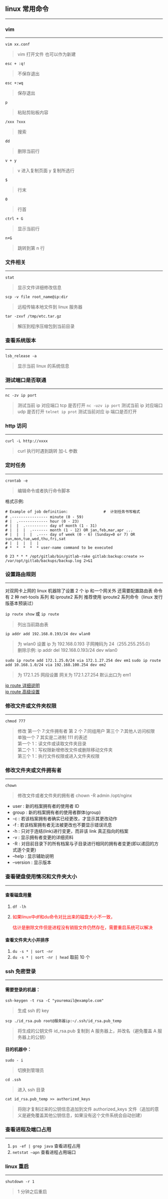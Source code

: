 ## linux 常用命令

---

### vim

---

`vim xx.conf`

> vim 打开文件 也可以作为新建

`esc + :q!`

> 不保存退出

`esc +:wq`

> 保存退出

`p`

> 粘贴剪贴板内容

`/xxx ?xxx`

> 搜索

`dd`

> 删除当前行

`v + y`

> v 进入复制页面 y 复制所选行

`$`

> 行末

`0`

> 行首

`ctrl + G`

> 显示当前行

`n+G`

> 跳转到第 n 行

### 文件相关

---

`stat`

> 显示文件详细修改信息

`scp -v file root_name@ip:dir`

> 远程传输本地文件到 linux 服务器

`tar -zxvf /tmp/etc.tar.gz`

> 解压到程序压缩包到当前目录

### 查看系统版本

---

`lsb_release -a`

> 显示当前 linux 的系统信息

### 测试端口是否联通

---

`nc -zv ip port`

> 测试当前 ip 对应端口 tcp 是否打开
> `nc -uzv ip port`
> 测试当前 ip 对应端口 udp 是否打开
> `telnet ip prot`
> 测试当前对应 ip 端口是否打开

### http 访问

---

`curl -L http://xxxx`

> curl 执行时遇到跳转 加-L 参数

### 定时任务

---

`crontab -e`

> 编辑命令或者执行命令脚本

格式示例:

    # Example of job definition: 　　　　　　　　　#  计划任务书写格式
    # .---------------- minute (0 - 59)   　　
    # |  .------------- hour (0 - 23)
    # |  |  .---------- day of month (1 - 31)
    # |  |  |  .------- month (1 - 12) OR jan,feb,mar,apr ...
    # |  |  |  |  .---- day of week (0 - 6) (Sunday=0 or 7) OR sun,mon,tue,wed,thu,fri,sat
    # |  |  |  |  |
    # *  *  *  *  * user-name command to be executed

`0 23 * * * /opt/gitlab/bin/gitlab-rake gitlab:backup:create >> /var/opt/gitlab/backups/backup.log 2>&1`

### 设置路由规则

---

对双网卡上网的 linux 机器除了设置 2 个 ip 和一个网关外 还需要配置路由表
命令有 2 种 net-tools 系列 和 iproute2 系列 推荐使用 iproute2 系列命令（linux 发行版基本预装过）

`ip route show` 或 `ip route`

> 列出当前路由表

`ip addr add 192.168.0.193/24 dev wlan0`

> 为 wlan0 设置 ip 为 192.168.0.193 子网掩码为 24（255.255.255.0）  
> 删除示例: ip addr del 192.168.0.193/24 dev wlan0

`sudo ip route add 172.1.25.0/24 via 172.1.27.254 dev em1`
`sudo ip route add 10.168.1.0/24 via 192.168.100.254 dev em2`

> 为 172.1.25 网段设置 网关为 172.1.27.254 默认出口为 em1

[ip route 详细说明](http://www.mamicode.com/info-detail-1412618.html)  
[ip route 高级设置](https://www.cnblogs.com/taosim/articles/4444887.html)

### 修改文件或文件夹权限

---

`chmod 777`

> 修改 第一个 7:文件拥有者 第 2 个 7:同组用户 第三个 7:其他人访问权限  
> 单独一个 7 其实是二进制 111 的表述  
> 第一个 1：读文件或读取文件夹目录  
> 第二个 1：写权限新增修改文件或删除移动文件夹  
> 第三个 1：执行文件权限或进入文件夹权限

### 修改文件夹或文件拥有者

---

`chown`

> 修改文件或者文件夹的拥有者
> chown -R admin /opt/nginx

- user : 新的档案拥有者的使用者 ID
- group : 新的档案拥有者的使用者群体(group)
- -c : 若该档案拥有者确实已经更改，才显示其更改动作
- -f : 若该档案拥有者无法被更改也不要显示错误讯息
- -h : 只对于连结(link)进行变更，而非该 link 真正指向的档案
- -v : 显示拥有者变更的详细资料
- -R : 对目前目录下的所有档案与子目录进行相同的拥有者变更(即以递回的方式逐个变更)
- –help : 显示辅助说明
- –version : 显示版本

### 查看硬盘使用情况和文件夹大小

---

#### 查看磁盘用量

1. `df -lh`
2. <p style="color:red"> 如果linux中df和du命令对比出来的磁盘大小不一致，</p>
   <p style="color:red">估计是删除文件但是进程没有销毁文件仍然存在，需要重启系统可以解决</p>

#### 查看文件夹大小并排序

1. `du -s * | sort -nr`
2. `du -s * | sort -nr | head` 取前 10 个

### ssh 免密登录

---

#### 需要登录的机器：

`ssh-keygen -t rsa -C "youremail@example.com"`

> 生成 ssh 的 key

`scp ./id_rsa.pub root@服务器ip:~/.ssh/id_rsa.pub_temp`

> 将生成的公钥文件 id_rsa.pub 复制到 A 服务器上，并改名（避免覆盖 A 服务器上的公钥）

#### 目的机器中：

`sudo - i`

> 切换到管理员

`cd .ssh`

> 进入 ssh 目录

`cat id_rsa.pub_temp >> authorized_keys`

> 将刚才复制过来的公钥信息追加到文件 authorized_keys 文件（追加的意义是避免覆盖其他公钥信息，如果没有这个文件系统会自动创建）

### 查看进程及端口占用

---

1. `ps -ef | grep java` 查看进程占用
2. `netstat –apn` 查看进程占用端口

### linux 重启

---

`shutdown -r 1`

> 1 分钟之后重启
